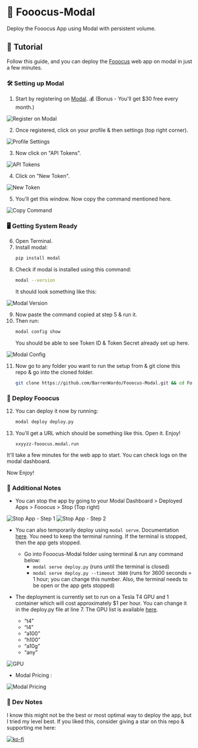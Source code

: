 # 🚀 Fooocus-Modal

Deploy the Fooocus App using Modal with persistent volume.

## 📖 Tutorial

Follow this guide, and you can deploy the [Fooocus](https://github.com/lllyasviel/Fooocus.git) web app on modal in just a few minutes.

### 🛠️ Setting up Modal

1. Start by registering on [Modal](https://modal.com). 💰 (Bonus - You'll get $30 free every month.)

![Register on Modal](https://github.com/BarrenWardo/Fooocus-Modal/assets/86141456/fa2ad8d8-506d-4d92-936a-1eeac9ea9ed5)

2. Once registered, click on your profile & then settings (top right corner).

![Profile Settings](https://github.com/BarrenWardo/Fooocus-Modal/assets/86141456/fccc64bc-7ed5-4da4-9c4a-1093f69187b9)

3. Now click on "API Tokens".

![API Tokens](https://github.com/BarrenWardo/Fooocus-Modal/assets/86141456/582c8c2b-47d5-4a9d-8efe-7a0734374d35)

4. Click on "New Token".

![New Token](https://github.com/BarrenWardo/Fooocus-Modal/assets/86141456/7f3eb080-3803-4973-8a08-96a59f6ddc7f)

5. You'll get this window. Now copy the command mentioned here.

![Copy Command](https://github.com/BarrenWardo/Fooocus-Modal/assets/86141456/de7f6126-4060-406e-bfe1-4475732399c9)

### 🖥️ Getting System Ready

6. Open Terminal.
7. Install modal:
   ```bash
   pip install modal
   ```
8. Check if modal is installed using this command:
   ```bash
   modal --version
   ```
   It should look something like this:

![Modal Version](https://github.com/BarrenWardo/Fooocus-Modal/assets/86141456/98666410-c729-4bbb-89eb-5b21890c96da)

9. Now paste the command copied at step 5 & run it.
10. Then run:
    ```bash
    modal config show
    ```
    You should be able to see Token ID & Token Secret already set up here.

![Modal Config](https://github.com/BarrenWardo/Fooocus-Modal/assets/86141456/3eb50d28-eace-4cba-af73-33569341d206)

11. Now go to any folder you want to run the setup from & git clone this repo & go into the cloned folder.
    ```bash
    git clone https://github.com/BarrenWardo/Fooocus-Modal.git && cd Fooocus-Modal
    ```

### 🚀 Deploy Fooocus

12. You can deploy it now by running:
    ```bash
    modal deploy deploy.py
    ```

13. You'll get a URL which should be something like this. Open it. Enjoy!
    ```
    xxyyzz-fooocus.modal.run
    ```

It'll take a few minutes for the web app to start. You can check logs on the modal dashboard.

Now Enjoy!

### 📝 Additional Notes

- You can stop the app by going to your Modal Dashboard > Deployed Apps > Fooocus > Stop (Top right)

![Stop App - Step 1](https://github.com/BarrenWardo/Fooocus-Modal/assets/86141456/31ed3a76-b1b0-49e0-b30d-96c18f577b9c)
![Stop App - Step 2](https://github.com/BarrenWardo/Fooocus-Modal/assets/86141456/8fde8481-843a-493e-ad47-0338d5e13932)

- You can also temporarily deploy using `modal serve`. Documentation [here](https://modal.com/docs/reference/cli/serve). You need to keep the terminal running. If the terminal is stopped, then the app gets stopped.
  - Go into Fooocus-Modal folder using terminal & run any command below:
    - `modal serve deploy.py` (runs until the terminal is closed)
    - `modal serve deploy.py --timeout 3600` (runs for 3600 seconds = 1 hour; you can change this number. Also, the terminal needs to be open or the app gets stopped)
   
- The deployment is currently set to run on a Tesla T4 GPU and 1 container which will cost approximately $1 per hour. You can change it in the deploy.py file at line 7. The GPU list is available [here](https://modal.com/docs/reference/modal.gpu).
   - “t4”
   - “l4”
   - “a100”
   - “h100”
   - “a10g”
   - “any”

![GPU](https://github.com/BarrenWardo/Fooocus-Modal/assets/86141456/365e72d0-5011-4c3a-a1ed-3ee65bd37d78)

- Modal Pricing :

![Modal Pricing](https://github.com/BarrenWardo/Fooocus-Modal/assets/86141456/ca311751-ab76-4fcb-8a70-dee269eb986f)


### 📓 Dev Notes

I know this might not be the best or most optimal way to deploy the app, but I tried my level best.
If you liked this, consider giving a star on this repo & supporting me here:

[![ko-fi](https://ko-fi.com/img/githubbutton_sm.svg)](https://ko-fi.com/H2H8OQTUC)
